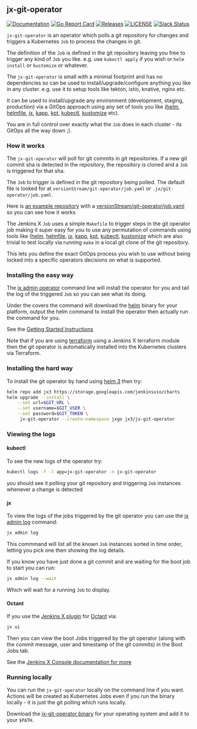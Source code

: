 ## jx-git-operator

[![Documentation](https://godoc.org/github.com/jenkins-x/jx-git-operator?status.svg)](https://pkg.go.dev/mod/github.com/jenkins-x/jx-git-operator)
[![Go Report Card](https://goreportcard.com/badge/github.com/jenkins-x/jx-git-operator)](https://goreportcard.com/report/github.com/jenkins-x/jx-git-operator)
[![Releases](https://img.shields.io/github/release-pre/jenkins-x/jx-git-operator.svg)](https://github.com/jenkins-x/jx-git-operator/releases)
[![LICENSE](https://img.shields.io/github/license/jenkins-x/jx-git-operator.svg)](https://github.com/jenkins-x/jx-git-operator/blob/master/LICENSE)
[![Slack Status](https://img.shields.io/badge/slack-join_chat-white.svg?logo=slack&style=social)](https://slack.k8s.io/)


`jx-git-operator` is an operator which polls a git repository for changes and triggers a Kubernetes `Job` to process the changes in git.

The definition of the `Job` is defined in the git repository leaving you free to trigger any kind of `Job` you like. e.g. use `kubectl apply` if you wish or `helm install` or `kustomize` or whatever. 

The `jx-git-operator` is small with a minimal footprint and has no dependencies so can be used to install/upgrade/configure anything you like in any cluster. e.g. use it to setup tools like tekton, istio, knative, nginx etc.

It can be used to install/upgrade any environment (development, staging, production) via a GitOps approach using any set of tools you like ([helm](https://helm.sh/), [helmfile](https://github.com/roboll/helmfile), [jx](https://github.com/jenkins-x/jx-cli/releases),  [kapp](https://get-kapp.io/), [kpt](https://googlecontainertools.github.io/kpt/), [kubectl](https://kubernetes.io/docs/reference/kubectl/kubectl/), [kustomize](https://kustomize.io/) etc).

You are in full control over exactly what the `Job` does in each cluster - its GitOps all the way down ;).   

### How it works

The `jx-git-operator` will poll for git commits in git repositories. If a new git commit sha is detected in the repository, the repository is cloned and a `Job` is triggered for that sha.

The `Job` to trigger is defined in the git repository being polled. The default file is looked for at `versionStream/git-operator/job.yaml` or `.jx/git-operator/job.yaml`.

Here is [an example repository](https://github.com/jx3-gitops-repositories/jx3-kubernetes) with a [versionStream/git-operator/job.yaml](https://github.com/jx3-gitops-repositories/jx3-kubernetes/blob/master/versionStream/git-operator/job.yaml) so you can see how it works

The Jenkins X `Job` uses a simple `Makefile` to trigger steps in the git operator job making it super easy for you to use any permutation of commands using tools like ([helm](https://helm.sh/), [helmfile](https://github.com/roboll/helmfile), [jx](https://github.com/jenkins-x/jx-cli/releases), [kapp](https://get-kapp.io/), [kpt](https://googlecontainertools.github.io/kpt/), [kubectl](https://kubernetes.io/docs/reference/kubectl/kubectl/), [kustomize](https://kustomize.io/) which are also trivial to test locally via running `make` in a local git clone of the git repository.

This lets you define the exact GitOps process you wish to use without being locked into a specific operators decisions on what is supported.
                 

### Installing the easy way

The [jx admin operator](https://github.com/jenkins-x/jx-admin/blob/master/docs/cmd/jx-admin_operator.md) command line will install the operator for you and tail the log of the triggered `Job` so you can see what its doing. 

Under the covers the command will download the [helm](https://helm.sh/) binary for your platform, output the helm command to install the operator then actually run the command for you.

See the [Getting Started Instructions](https://jenkins-x.io/v3/admin/setup/operator/)

Note that if you are using [terraform](https://www.terraform.io/) using a Jenkins X terraform module then the git operator is automatically installed into the Kubernetes clusters via Terraform.
      

### Installing the hard way

To install the git operator by hand using [helm 3](https://helm.sh/) then try:

```bash 
helm repo add jx3 https://storage.googleapis.com/jenkinsxio/charts
helm upgrade --install \
    --set url=$GIT_URL \
    --set username=$GIT_USER \
    --set password=$GIT_TOKEN \
     jx-git-operator --create-namespace jxgo jx3/jx-git-operator
```

### Viewing the logs
      

#### kubectl 

To see the new logs of the operator try:


```bash
kubectl logs -f -l app=jx-git-operator -n jx-git-operator
```    

you should see it polling your git repository and triggering `Job` instances whenever a change is detected

#### jx

To view the logs of the jobs triggered by the git operator you can use the [jx admin log](https://github.com/jenkins-x/jx-admin/blob/master/docs/cmd/jx-admin_log.md) command:

```bash 
jx admin log
```
         
This commmand will list all the known `Job` instances sorted in time order, letting you pick one then showing the log details.

If you know you have just done a git commit and are waiting for the boot job to start you can run:

```bash 
jx admin log --wait
```

Which will wait for a running `Job` to display.


#### Octant

If you use the [Jenkins X plugin](https://github.com/jenkins-x/octant-jx) for [Octant](https://octant.dev/) via:

```bash 
jx ui
```
                                               
Then you can view the boot Jobs triggered by the git operator (along with the commit message, user and timestamp of the git commits) in the Boot Jobs tab.

See the [Jenkins X Console documentation for more](https://jenkins-x.io/v3/develop/ui/octant/)


### Running locally

You can run the `jx-git-operator` locally on the command line if you want. Actions will be created as Kubernetes Jobs even if you run the binary locally - it is just the git polling which runs locally.

Download the [jx-git-operator binary](https://github.com/jenkins-x/jx-git-operator/releases) for your operating system and add it to your `$PATH`.
